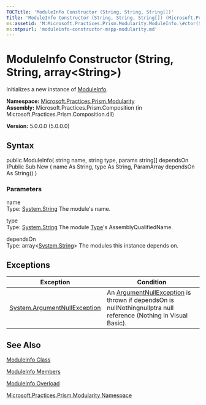 ```yaml
---
TOCTitle: 'ModuleInfo Constructor (String, String, String[])'
Title: 'ModuleInfo Constructor (String, String, String[]) (Microsoft.Practices.Prism.Modularity)'
ms:assetid: 'M:Microsoft.Practices.Prism.Modularity.ModuleInfo.\#ctor(System.String,System.String,System.String[])'
ms:mtpsurl: 'moduleinfo-constructor-mspp-modularity.md'
---
```


# ModuleInfo Constructor (String, String, array&lt;String&gt;)

Initializes a new instance of [ModuleInfo](https://msdn.microsoft.com/library/microsoft.practices.prism.modularity.moduleinfo).

**Namespace:** [Microsoft.Practices.Prism.Modularity](https://msdn.microsoft.com/library/microsoft.practices.prism.modularity)
**Assembly:** Microsoft.Practices.Prism.Composition (in Microsoft.Practices.Prism.Composition.dll)

**Version:** 5.0.0.0 (5.0.0.0)

## Syntax
public ModuleInfo( string name, string type, params string[] dependsOn )Public Sub New ( name As String, type As String, ParamArray dependsOn As String() )

### Parameters

name  
Type: [System.String](http://msdn.microsoft.com/en-us/library/s1wwdcbf)
The module's name.

type  
Type: [System.String](http://msdn.microsoft.com/en-us/library/s1wwdcbf)
The module [Type](http://msdn.microsoft.com/en-us/library/42892f65)'s AssemblyQualifiedName.

dependsOn  
Type: array&lt;[System.String](http://msdn.microsoft.com/en-us/library/s1wwdcbf)&gt;
The modules this instance depends on.

## Exceptions


| Exception                                                                             | Condition                                                                                                                                                             |
|---------------------------------------------------------------------------------------|-----------------------------------------------------------------------------------------------------------------------------------------------------------------------|
| [System.ArgumentNullException](http://msdn.microsoft.com/en-us/library/27426hcy) | An [ArgumentNullException](http://msdn.microsoft.com/en-us/library/27426hcy) is thrown if dependsOn is nullNothingnullptra null reference (Nothing in Visual Basic). |

## See Also
[ModuleInfo Class](https://msdn.microsoft.com/library/microsoft.practices.prism.modularity.moduleinfo)

[ModuleInfo Members](https://msdn.microsoft.com/allmembers.t:microsoft.practices.prism.modularity.moduleinfo)

[ModuleInfo Overload](https://msdn.microsoft.com/overload:microsoft.practices.prism.modularity.moduleinfo.)

[Microsoft.Practices.Prism.Modularity Namespace](https://msdn.microsoft.com/library/microsoft.practices.prism.modularity)
